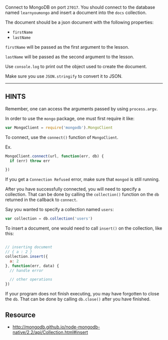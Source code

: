 Connect to MongoDB on port `27017`.
You should connect to the database named `learnyoumongo` and insert
a document into the `docs` collection.

The document should be a json document with the following properties:

- `firstName`
- `lastName`

`firstName` will be passed as the first argument to the lesson.

`lastName` will be passed as the second argument to the lesson.

Use `console.log` to print out the object used to create the document.

Make sure you use `JSON.stringify` to convert it to JSON.

-----------------------------------------------------------
## HINTS

Remember, one can access the arguments passed by using `process.argv`.

In order to use the `mongo` package, one must first require it like:

```js
var MongoClient = require('mongodb').MongoClient
```

To connect, use the `connect()` function of `MongoClient`.

Ex.

```js
MongoClient.connect(url, function(err, db) {
  if (err) throw err

})
```

If you get a `Connection Refused` error, make sure that `mongod` is still
running.

After you have successfully connected, you will need to specify a collection.
That can be done by calling the `collection()` function on the `db` returned
in the callback to `connect`.

Say you wanted to specify a collection named `users`:

```js
var collection = db.collection('users')
```

To insert a document, one would need to call `insert()` on the collection, like this:
```js

// inserting document
// { a : 2 }
collection.insert({
  a: 2
}, function(err, data) {
  // handle error

  // other operations
})
```

If your program does not finish executing, you may have forgotten to
close the `db`. That can be done by calling `db.close()` after you
have finished.

## Resource
* http://mongodb.github.io/node-mongodb-native/2.2/api/Collection.html#insert

